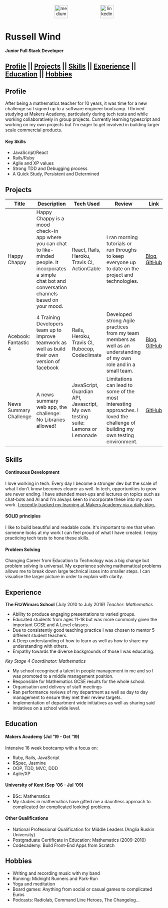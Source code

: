 <p align="center"><a href="https://medium.com/@russell.wind"><img src="https://cdn-images-1.medium.com/max/1600/1*emiGsBgJu2KHWyjluhKXQw.png" alt="medium" hspace="50" height="42" width="42" ></a>
<a href="https://www.linkedin.com/in/russell-wind-52a1b1195/"><img src="https://www.iconfinder.com/data/icons/free-social-icons/67/linkedin_circle_color-512.png" alt="linkedin" hspace="50" height="42" width="42"></a></p>

# Russell Wind

**Junior Full Stack Developer**

## [Profile](#profile) || [Projects](#projects) || [Skills](#skills) || [Experience](#experience) || [Education](#education) || [Hobbies](#hobbies)

## Profile

After being a mathematics teacher for 10 years, it was time for a new challenge so I signed up to a software engineer bootcamp. I thrived studying at Makers Academy, particularly during tech tests and while working collaboratively in group projects. Currently learning typescript and working on my own projects but I'm eager to get involved in building larger scale commercial products.

#### Key Skills
- JavaScript/React
- Rails/Ruby
- Agile and XP values
- Strong TDD and Debugging process
- A Quick Study, Persistent and Determined

## Projects

Title | Description | Tech Used | Review | Link
--- | --- | --- | --- | ---
Happy Chappy | Happy Chappy is a mood check-in app where you can chat to like-minded people. It incorporates a simple chat bot and conversation channels based on your mood. | React, Rails, Heroku, Travis CI, ActionCable | I ran morning tutorials or run throughs to keep everyone up to date on the project and technologies. | [Blog](https://medium.com/happy-chappy-dev-blog), [GitHub](https://github.com/Stegosauruss/HappyChappy)
Acebook: Fantastic 4 | 4 Training Developers team up to improve teamwork as well as build their own version of facebook | Rails, Heroku, Travis CI, Rubocop, Codeclimate | Developed strong Agile practices from my team members as well as an understanding of my own role and in a small team. | [Blog](https://medium.com/fantastic-four-acebook-project), [GitHub](https://github.com/Stegosauruss/acebook-fantastic-four)
News Summary Challenge | A news summary web app, the challenge: No Libraries allowed! | JavaScript, Guardian API, Javascript, My own testing suite: Lemons or Lemonade | Limitations can lead to some of the most interesting approaches. I loved the challenge of building my own testing environment. | [GitHub](https://github.com/Stegosauruss/news-summary-challenge)


## Skills

#### Continuous Development
I love working in tech. Every day I become a stronger dev but the scale of what I don't know becomes clearer as well. In tech, opportunities to grow are never ending. I have attended meet-ups and lectures on topics such as chat-bots and AI and I'm always keen to incorporate these into my own work.
[I recently tracked my learning at Makers Academy via a daily blog.](https://medium.com/@russell.wind). 

#### SOLID principles
I like to build beautiful and readable code. It's important to me that when someone looks at my work I can feel proud of what I have created. I enjoy practicing tech tests to hone these skills.

#### Problem Solving
Changing Career from Education to Technology was a big change but problem solving is universal. My experience solving mathematical problems allows me to break down large technical isses into smaller steps. I can visualise the larger picture in order to explain with clarity.

## Experience

**The FitzWimarc School** (July 2010 to July 2019) 
*Teacher: Mathematics*
- Ability to produce engaging presentations to varied groups.
- Educated students from ages 11-18 but was more commonly given the important GCSE and A Level classes.
- Due to consistently good teaching practice I was chosen to mentor 5 different student teachers.
- A Deep understanding of how to learn as well as how to share my understanding with others.
- Empathy towards the diverse backgrounds of those I was educating.

*Key Stage 4 Coordinator: Mathematics*
- My school recognised a talent in people management in me and so I was promoted to a middle management position.
- Responsible for Mathematics GCSE results for the whole school.
- Organisation and delivery of staff meetings
- Ran performance reviews of my department as well as day to day management to ensure they met their review targets.
- Implementation of department wide initiatives as well as sharing said initiatives on a school wide level.

## Education

#### Makers Academy (Jul '19 - Oct '19)

Intensive 16 week bootcamp with a focus on:
- Ruby, Rails, JavaScript
- RSpec, Jasmine
- OOP, TDD, MVC, DDD
- Agile/XP


#### University of Kent (Sep '06 - Jul '09)

- BSc: Mathematics
- My studies in mathematics have gifted me a dauntless approach to complicated (or complicated looking) problems.

#### Other Qualifications

- National Professional Qualification for Middle Leaders (Anglia Ruskin University)
- Postgraduate Certificate in Education: Mathematics (2009-2010)
- Codecademy: Build Front-End Apps from Scratch



## Hobbies
- Writing and recording music with my band
- Running: Midnight Runners and Park-Run
- Yoga and meditation
- Board games: Anything from social or casual games to complicated Euros
- Podcasts: Radiolab, Command Line Heroes, The Changelog...
